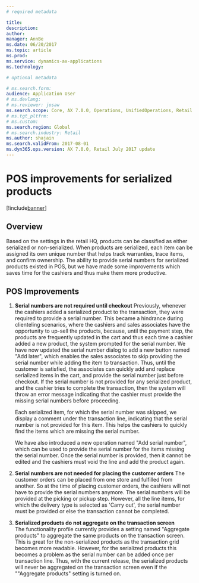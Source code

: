 ```yaml
---
# required metadata

title:
description: 
author: 
manager: AnnBe
ms.date: 06/20/2017
ms.topic: article
ms.prod: 
ms.service: dynamics-ax-applications
ms.technology: 

# optional metadata

# ms.search.form:
audience: Application User
# ms.devlang: 
# ms.reviewer: josaw
ms.search.scope: Core, AX 7.0.0, Operations, UnifiedOperations, Retail
# ms.tgt_pltfrm: 
# ms.custom: 
ms.search.region: Global
# ms.search.industry: Retail
ms.author: shajain
ms.search.validFrom: 2017-08-01
ms.dyn365.ops.version: AX 7.0.0, Retail July 2017 update
---
```


# POS improvements for serialized products

[!include[banner](includes/banner.md)]

## Overview 
Based on the settings in the retail HQ, products can be classified as either serialized or non-serialized. When products are serialized, each item can be assigned its own unique number that helps track warranties, trace items, and confirm ownership. The ability to provide serial numbers for serialized products existed in POS, but we have made some improvements which saves time for the cashiers and thus make them more productive.  

## POS Improvements

1. **Serial numbers are not required until checkout** 
Previously, whenever the cashiers added a serialized product to the transaction, they were required to provide a serial number. This became a hindrance during clienteling scenarios, where the cashiers and sales associates have the opportunity to up-sell the products, because, until the payment step, the products are frequently updated in the cart and thus each time a cashier added a new product, the system prompted for the serial number. We have now updated the serial number dialog to add a new button named "Add later", which enables the sales associates to skip providing the serial number while adding the item to transaction. Thus, until the customer is satisfied, the associates can quickly add and replace serialized items in the cart, and provide the serial number just before checkout. If the serial number is not provided for any serialized product, and the cashier tries to complete the transaction, then the system will throw an error message indicating that the cashier must provide the missing serial numbers before proceeding.

    Each serialized item, for which the serial number was skipped, we display a comment under the transaction line, indicating that the serial number is not provided for this item. This helps the cashiers to quickly find the items which are missing the serial number.

    We have also introduced a new operation named "Add serial number", which can be used to provide the serial number for the items missing the serial number. Once the serial number is provided, then it cannot be edited and the cashiers must void the line and add the product again. 
	
2. **Serial numbers are not needed for placing the customer orders** 
The customer orders can be placed from one store and fulfilled from another. So at the time of placing customer orders, the cashiers will not have to provide the serial numbers anymore. The serial numbers will be provided at the picking or pickup step. However, all the line items, for which the delivery type is selected as 'Carry out', the serial number must be provided or else the transaction cannot be completed. 
	
3. **Serialized products do not aggregate on the transaction screen**	
The functionality profile currently provides a setting named "Aggregate products" to aggregate the same products on the transaction screen. This is great for the non-serialized products as the transaction grid becomes more readable. However, for the serialized products this becomes a problem as the serial number can be added once per transaction line. Thus, with the current release, the serialized products will never be aggregated on the transaction screen even if the ""Aggregate products" setting is turned on.
